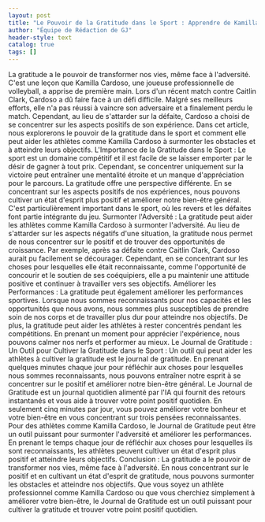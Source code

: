 ```yaml
---
layout: post
title: "Le Pouvoir de la Gratitude dans le Sport : Apprendre de Kamilla Cardoso"
author: "Équipe de Rédaction de GJ"
header-style: text
catalog: true
tags: []
---
```


La gratitude a le pouvoir de transformer nos vies, même face à l'adversité. C'est une leçon que Kamilla Cardoso, une joueuse professionnelle de volleyball, a apprise de première main. Lors d'un récent match contre Caitlin Clark, Cardoso a dû faire face à un défi difficile. Malgré ses meilleurs efforts, elle n'a pas réussi à vaincre son adversaire et a finalement perdu le match. Cependant, au lieu de s'attarder sur la défaite, Cardoso a choisi de se concentrer sur les aspects positifs de son expérience. Dans cet article, nous explorerons le pouvoir de la gratitude dans le sport et comment elle peut aider les athlètes comme Kamilla Cardoso à surmonter les obstacles et à atteindre leurs objectifs. L'Importance de la Gratitude dans le Sport : Le sport est un domaine compétitif et il est facile de se laisser emporter par le désir de gagner à tout prix. Cependant, se concentrer uniquement sur la victoire peut entraîner une mentalité étroite et un manque d'appréciation pour le parcours. La gratitude offre une perspective différente. En se concentrant sur les aspects positifs de nos expériences, nous pouvons cultiver un état d'esprit plus positif et améliorer notre bien-être général. C'est particulièrement important dans le sport, où les revers et les défaites font partie intégrante du jeu. Surmonter l'Adversité : La gratitude peut aider les athlètes comme Kamilla Cardoso à surmonter l'adversité. Au lieu de s'attarder sur les aspects négatifs d'une situation, la gratitude nous permet de nous concentrer sur le positif et de trouver des opportunités de croissance. Par exemple, après sa défaite contre Caitlin Clark, Cardoso aurait pu facilement se décourager. Cependant, en se concentrant sur les choses pour lesquelles elle était reconnaissante, comme l'opportunité de concourir et le soutien de ses coéquipiers, elle a pu maintenir une attitude positive et continuer à travailler vers ses objectifs. Améliorer les Performances : La gratitude peut également améliorer les performances sportives. Lorsque nous sommes reconnaissants pour nos capacités et les opportunités que nous avons, nous sommes plus susceptibles de prendre soin de nos corps et de travailler plus dur pour atteindre nos objectifs. De plus, la gratitude peut aider les athlètes à rester concentrés pendant les compétitions. En prenant un moment pour apprécier l'expérience, nous pouvons calmer nos nerfs et performer au mieux. Le Journal de Gratitude : Un Outil pour Cultiver la Gratitude dans le Sport : Un outil qui peut aider les athlètes à cultiver la gratitude est le journal de gratitude. En prenant quelques minutes chaque jour pour réfléchir aux choses pour lesquelles nous sommes reconnaissants, nous pouvons entraîner notre esprit à se concentrer sur le positif et améliorer notre bien-être général. Le Journal de Gratitude est un journal quotidien alimenté par l'IA qui fournit des retours instantanés et vous aide à trouver votre point positif quotidien. En seulement cinq minutes par jour, vous pouvez améliorer votre bonheur et votre bien-être en vous concentrant sur trois pensées reconnaissantes. Pour des athlètes comme Kamilla Cardoso, le Journal de Gratitude peut être un outil puissant pour surmonter l'adversité et améliorer les performances. En prenant le temps chaque jour de réfléchir aux choses pour lesquelles ils sont reconnaissants, les athlètes peuvent cultiver un état d'esprit plus positif et atteindre leurs objectifs. Conclusion : La gratitude a le pouvoir de transformer nos vies, même face à l'adversité. En nous concentrant sur le positif et en cultivant un état d'esprit de gratitude, nous pouvons surmonter les obstacles et atteindre nos objectifs. Que vous soyez un athlète professionnel comme Kamilla Cardoso ou que vous cherchiez simplement à améliorer votre bien-être, le Journal de Gratitude est un outil puissant pour cultiver la gratitude et trouver votre point positif quotidien.